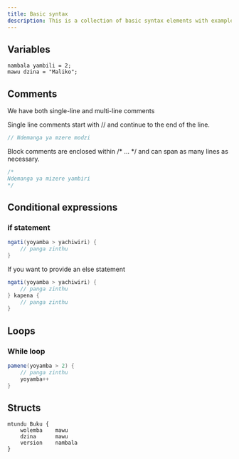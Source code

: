 ```yaml
---
title: Basic syntax
description: This is a collection of basic syntax elements with examples
---
```

## Variables
```golang
nambala yambili = 2;
mawu dzina = "Maliko";
```

## Comments
We have both single-line and multi-line comments

Single line comments start with // and continue to the end of the line.
```c#
// Ndemanga ya mzere modzi
```

Block comments are enclosed within /* ... */ and can span as many lines as necessary.
```c#
/*
Ndemanga ya mizere yambiri
*/
```
## Conditional expressions
### if statement
```c#
ngati(yoyamba > yachiwiri) {
    // panga zinthu
}
```
If you want to provide an else statement
```c#
ngati(yoyamba > yachiwiri) {
    // panga zinthu
} kapena {
    // panga zinthu
}
```
## Loops
### While loop
```csharp
pamene(yoyamba > 2) {
    // panga zinthu
    yoyamba++
}
```
## Structs
```golang
mtundu Buku {
    wolemba    mawu
    dzina      mawu
    version    nambala
}
```





